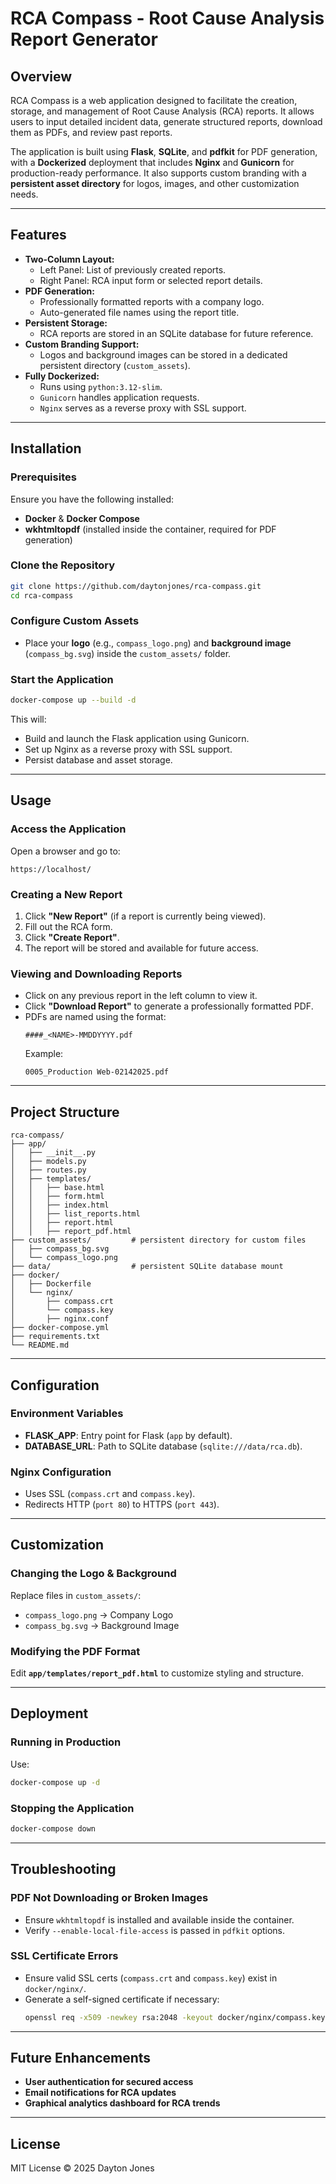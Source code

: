 # RCA Compass - Root Cause Analysis Report Generator

## Overview
RCA Compass is a web application designed to facilitate the creation, storage, and management of Root Cause Analysis (RCA) reports. It allows users to input detailed incident data, generate structured reports, download them as PDFs, and review past reports.

The application is built using **Flask**, **SQLite**, and **pdfkit** for PDF generation, with a **Dockerized** deployment that includes **Nginx** and **Gunicorn** for production-ready performance. It also supports custom branding with a **persistent asset directory** for logos, images, and other customization needs.

---
## Features
- **Two-Column Layout:**
  - Left Panel: List of previously created reports.
  - Right Panel: RCA input form or selected report details.
- **PDF Generation:**
  - Professionally formatted reports with a company logo.
  - Auto-generated file names using the report title.
- **Persistent Storage:**
  - RCA reports are stored in an SQLite database for future reference.
- **Custom Branding Support:**
  - Logos and background images can be stored in a dedicated persistent directory (`custom_assets`).
- **Fully Dockerized:**
  - Runs using `python:3.12-slim`.
  - `Gunicorn` handles application requests.
  - `Nginx` serves as a reverse proxy with SSL support.

---
## Installation

### Prerequisites
Ensure you have the following installed:
- **Docker** & **Docker Compose**
- **wkhtmltopdf** (installed inside the container, required for PDF generation)

### Clone the Repository
```bash
git clone https://github.com/daytonjones/rca-compass.git
cd rca-compass
```

### Configure Custom Assets
- Place your **logo** (e.g., `compass_logo.png`) and **background image** (`compass_bg.svg`) inside the `custom_assets/` folder.

### Start the Application
```bash
docker-compose up --build -d
```
This will:
- Build and launch the Flask application using Gunicorn.
- Set up Nginx as a reverse proxy with SSL support.
- Persist database and asset storage.

---
## Usage

### Access the Application
Open a browser and go to:
```
https://localhost/
```

### Creating a New Report
1. Click **"New Report"** (if a report is currently being viewed).
2. Fill out the RCA form.
3. Click **"Create Report"**.
4. The report will be stored and available for future access.

### Viewing and Downloading Reports
- Click on any previous report in the left column to view it.
- Click **"Download Report"** to generate a professionally formatted PDF.
- PDFs are named using the format:
  ```
  ####_<NAME>-MMDDYYYY.pdf
  ```
  Example:
  ```
  0005_Production Web-02142025.pdf
  ```

---
## Project Structure
```
rca-compass/
├── app/
│   ├── __init__.py
│   ├── models.py
│   ├── routes.py
│   ├── templates/
│   │   ├── base.html
│   │   ├── form.html
│   │   ├── index.html
│   │   ├── list_reports.html
│   │   ├── report.html
│   │   ├── report_pdf.html
├── custom_assets/         # persistent directory for custom files
│   ├── compass_bg.svg
│   └── compass_logo.png
├── data/                  # persistent SQLite database mount
├── docker/
│   ├── Dockerfile
│   └── nginx/
│       ├── compass.crt
│       └── compass.key
│       ├── nginx.conf
├── docker-compose.yml
├── requirements.txt
└── README.md
```

---
## Configuration

### Environment Variables
- **FLASK_APP**: Entry point for Flask (`app` by default).
- **DATABASE_URL**: Path to SQLite database (`sqlite:///data/rca.db`).

### Nginx Configuration
- Uses SSL (`compass.crt` and `compass.key`).
- Redirects HTTP (`port 80`) to HTTPS (`port 443`).

---
## Customization

### Changing the Logo & Background
Replace files in `custom_assets/`:
- `compass_logo.png` → Company Logo
- `compass_bg.svg` → Background Image

### Modifying the PDF Format
Edit **`app/templates/report_pdf.html`** to customize styling and structure.

---
## Deployment
### Running in Production
Use:
```bash
docker-compose up -d
```
### Stopping the Application
```bash
docker-compose down
```

---
## Troubleshooting
### PDF Not Downloading or Broken Images
- Ensure `wkhtmltopdf` is installed and available inside the container.
- Verify `--enable-local-file-access` is passed in `pdfkit` options.

### SSL Certificate Errors
- Ensure valid SSL certs (`compass.crt` and `compass.key`) exist in `docker/nginx/`.
- Generate a self-signed certificate if necessary:
  ```bash
  openssl req -x509 -newkey rsa:2048 -keyout docker/nginx/compass.key -out docker/nginx/compass.crt -days 1095 -nodes
  ```

---
## Future Enhancements
- **User authentication for secured access**
- **Email notifications for RCA updates**
- **Graphical analytics dashboard for RCA trends**

---
## License
MIT License © 2025 Dayton Jones



